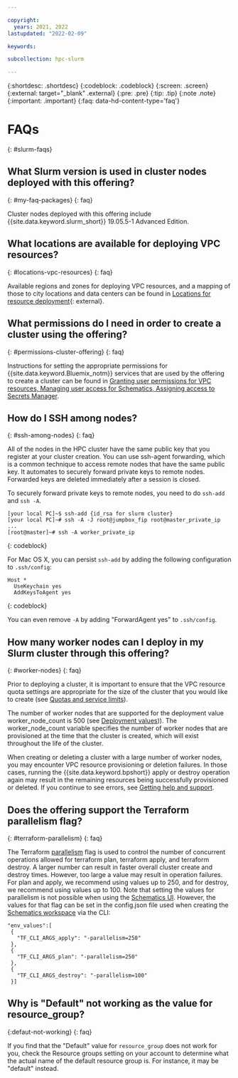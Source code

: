 ```yaml
---

copyright:
  years: 2021, 2022
lastupdated: "2022-02-09"

keywords: 

subcollection: hpc-slurm

---
```


{:shortdesc: .shortdesc}
{:codeblock: .codeblock}
{:screen: .screen}
{:external: target="_blank" .external}
{:pre: .pre}
{:tip: .tip}
{:note .note}
{:important: .important}
{:faq: data-hd-content-type='faq'}

# FAQs
{: #slurm-faqs}

## What Slurm version is used in cluster nodes deployed with this offering?

{: #my-faq-packages}
{: faq}

Cluster nodes deployed with this offering include {{site.data.keyword.slurm_short}} 19.05.5-1 Advanced Edition. 

## What locations are available for deploying VPC resources?
{: #locations-vpc-resources}
{: faq}

Available regions and zones for deploying VPC resources, and a mapping of those to city locations and data centers can be found in [Locations for resource deployment](/docs/overview?topic=overview-locations){: external}.

## What permissions do I need in order to create a cluster using the offering?
{: #permissions-cluster-offering}
{: faq}

Instructions for setting the appropriate permissions for {{site.data.keyword.Bluemix_notm}} services that are used by the offering to create a cluster can be found in [Granting user permissions for VPC resources, Managing user access for Schematics, Assigning access to Secrets Manager](/docs/vpc?topic=vpc-managing-user-permissions-for-vpc-resources&locale=en).


## How do I SSH among nodes?
{: #ssh-among-nodes}
{: faq}

All of the nodes in the HPC cluster have the same public key that you register at your cluster creation. You can use ssh-agent forwarding, which is a common technique to access remote nodes that have the same public key. It automates to securely forward private keys to remote nodes. Forwarded keys are deleted immediately after a session is closed.

To securely forward private keys to remote nodes, you need to do `ssh-add` and `ssh -A`.

```
[your local PC]~$ ssh-add {id_rsa for slurm cluster}
[your local PC]~# ssh -A -J root@jumpbox_fip root@master_private_ip
...
[root@master]~# ssh -A worker_private_ip
```
{: codeblock}

For Mac OS X, you can persist `ssh-add` by adding the following configuration to `.ssh/config`:

```
Host *
  UseKeychain yes
  AddKeysToAgent yes
```
{: codeblock}

You can even remove `-A` by adding "ForwardAgent yes" to `.ssh/config`.

## How many worker nodes can I deploy in my Slurm cluster through this offering?
{: #worker-nodes}
{: faq}

Prior to deploying a cluster, it is important to ensure that the VPC resource quota settings are appropriate for the size of the cluster that you would like to create (see [Quotas and service limits](/docs/vpc?topic=vpc-quotas)).

The number of worker nodes that are supported for the deployment value worker_node_count is 500 (see [Deployment values](/docs/hpc-slurm?topic=hpc-slurm-deployment-values))). The worker_node_count variable specifies the number of worker nodes that are provisioned at the time that the cluster is created, which will exist throughout the life of the cluster.

When creating or deleting a cluster with a large number of worker nodes, you may encounter VPC resource provisioning or deletion failures. In those cases, running the {{site.data.keyword.bpshort}} apply or destroy operation again may result in the remaining resources being successfully provisioned or deleted. If you continue to see errors, see [Getting help and support](/docs/hpc-slurm?topic=hpc-slurm-getting-help-and-support).

## Does the offering support the Terraform parallelism flag?
{: #terraform-parallelism}
{: faq}

The Terraform [parallelism](https://www.terraform.io/docs/cloud/workspaces/variables.html#parallelism) flag is used to control the number of concurrent operations allowed for terraform plan, terraform apply, and terraform destroy. A larger number can result in faster overall cluster create and destroy times. However, too large a value may result in operation failures. For plan and apply, we recommend using values up to 250, and for destroy, we recommend using values up to 100. Note that setting the values for parallelism is not possible when using the [Schematics UI](https://test.cloud.ibm.com/docs/hpc-slurm?topic=hpc-slurm-creating-workspace&interface=ui). However, the values for that flag can be set in the config.json file used when creating the [Schematics workspace](https://test.cloud.ibm.com/docs/hpc-slurm?topic=hpc-slurm-creating-workspace&interface=cli#create-workspace-cli) via the CLI:

 ```
 "env_values":[
  { 
    "TF_CLI_ARGS_apply": "-parallelism=250"
  },
  { 
    "TF_CLI_ARGS_plan": "-parallelism=250"
  },
  {
    "TF_CLI_ARGS_destroy": "-parallelism=100"
  }]
  ```

## Why is "Default" not working as the value for resource_group?
{:defaut-not-working}
{: faq}

If you find that the "Default" value for `resource_group` does not work for you, check the Resource groups setting on your account to determine what the actual name of the default resource group is. For instance, it may be "default" instead.